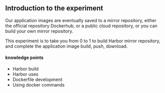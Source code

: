 ## Introduction to the experiment

Our application images are eventually saved to a mirror repository, either the official repository Dockerhub, or a public cloud repository, or you can build your own mirror repository.

This experiment is to take you from 0 to 1 to build Harbor mirror repository, and complete the application image build, push, download.

#### knowledge points

- Harbor build
- Harbor uses
- Dockerfile development
- Using docker commands
